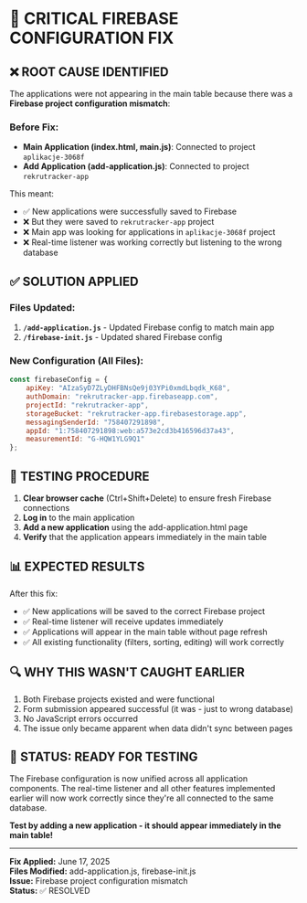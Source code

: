# 🎯 CRITICAL FIREBASE CONFIGURATION FIX

## ❌ ROOT CAUSE IDENTIFIED

The applications were not appearing in the main table because there was a **Firebase project configuration mismatch**:

### Before Fix:
- **Main Application (index.html, main.js)**: Connected to project `aplikacje-3068f`
- **Add Application (add-application.js)**: Connected to project `rekrutracker-app`

This meant:
- ✅ New applications were successfully saved to Firebase
- ❌ But they were saved to `rekrutracker-app` project
- ❌ Main app was looking for applications in `aplikacje-3068f` project
- ❌ Real-time listener was working correctly but listening to the wrong database

## ✅ SOLUTION APPLIED

### Files Updated:
1. **`/add-application.js`** - Updated Firebase config to match main app
2. **`/firebase-init.js`** - Updated shared Firebase config

### New Configuration (All Files):
```javascript
const firebaseConfig = {
    apiKey: "AIzaSyD7ZLyDHFBNsQe9j03YPi0xmdLbqdk_K68",
    authDomain: "rekrutracker-app.firebaseapp.com",
    projectId: "rekrutracker-app",
    storageBucket: "rekrutracker-app.firebasestorage.app",
    messagingSenderId: "758407291898",
    appId: "1:758407291898:web:a573e2cd3b416596d37a43",
    measurementId: "G-HQW1YLG9Q1"
};
```

## 🧪 TESTING PROCEDURE

1. **Clear browser cache** (Ctrl+Shift+Delete) to ensure fresh Firebase connections
2. **Log in** to the main application
3. **Add a new application** using the add-application.html page
4. **Verify** that the application appears immediately in the main table

## 📊 EXPECTED RESULTS

After this fix:
- ✅ New applications will be saved to the correct Firebase project
- ✅ Real-time listener will receive updates immediately
- ✅ Applications will appear in the main table without page refresh
- ✅ All existing functionality (filters, sorting, editing) will work correctly

## 🔍 WHY THIS WASN'T CAUGHT EARLIER

1. Both Firebase projects existed and were functional
2. Form submission appeared successful (it was - just to wrong database)
3. No JavaScript errors occurred
4. The issue only became apparent when data didn't sync between pages

## 🚀 STATUS: READY FOR TESTING

The Firebase configuration is now unified across all application components. The real-time listener and all other features implemented earlier will now work correctly since they're all connected to the same database.

**Test by adding a new application - it should appear immediately in the main table!**

---
**Fix Applied:** June 17, 2025  
**Files Modified:** add-application.js, firebase-init.js  
**Issue:** Firebase project configuration mismatch  
**Status:** ✅ RESOLVED
